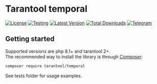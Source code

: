 # Tarantool temporal
[![License](https://poser.pugx.org/tarantool/temporal/license.png)](https://packagist.org/packages/tarantool/temporal)
[![Testing](https://github.com/tarantool-php/temporal/actions/workflows/tests.yml/badge.svg)](https://github.com/tarantool-php/temporal/actions/workflows/tests.yml)
[![Latest Version](https://img.shields.io/github/release/tarantool-php/temporal.svg?style=flat-square)](https://github.com/tarantool-php/temporal/releases)
[![Total Downloads](https://img.shields.io/packagist/dt/tarantool/temporal.svg?style=flat-square)](https://packagist.org/packages/tarantool/temporal)
[![Telegram](https://img.shields.io/badge/Telegram-join%20chat-blue.svg)](https://t.me/tarantool_php)

## Getting started
Supported versions are php 8.1+ and tarantool 2+.\
The recommended way to install the library is through [Composer](http://getcomposer.org):
```bash
composer require tarantool/temporal
```

See tests folder for usage examples.
